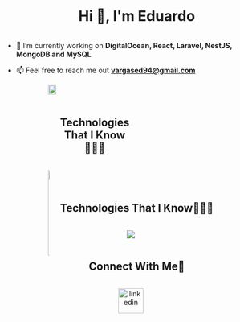 <div id="user-content-toc">
  <ul align="center">
    <summary><h1 style="display: inline-block">Hi 👋, I'm Eduardo</h1></summary>
  </ul>
</div>

- 🔭 I’m currently working on **DigitalOcean, React, Laravel, NestJS, MongoDB and MySQL**

- 📫 Feel free to reach me out **vargased94@gmail.com**

<!-- STATS Y LENGUAJES MAS USADOS -->
<div style="display:grid;align-items:center;justify-content:center">
  <img style="height:100%;width:49%;max-width: 10%" src="https://github-readme-stats.vercel.app/api/top-langs/?username=vargased94&layout=compact&theme=gotham&langs_count=8"/>
  <div  style="height:100%;width:49%;max-width: 10%">
    <div id="user-content-toc">
      <ul align="center">
        <summary><h2 style="display: inline-block">Technologies That I Know👨🏻‍💻</h2></summary>
      </ul>
    </div>
    <img  style="height:100%;width:49%;max-width: 10%" src="https://skillicons.dev/icons?i=git,github,js,ts,nodejs,php,swift,html,css,react,nextjs,redux,nestjs,laravel,express,bootstrap,materialui,tailwind,docker,figma,firebase,mongodb,mysql,linux,postman,vscode&perline=13"/>
  </div>
</div>

<!--h1 without bottom border-->
<div id="user-content-toc">
  <ul align="center">
    <summary><h2 style="display: inline-block">Technologies That I Know👨🏻‍💻</h2></summary>
  </ul>
</div>
<!--tech stack icons-->
<p align="center">
  <a href="https://skillicons.dev">
    <img src="https://skillicons.dev/icons?i=git,github,js,ts,nodejs,php,swift,html,css,react,nextjs,redux,nestjs,laravel,express,bootstrap,materialui,tailwind,docker,figma,firebase,mongodb,mysql,linux,postman,vscode&perline=13"/>
  </a>
</p>

<div id="user-content-toc">
  <ul align="center">
    <summary><h2 style="display: inline-block">Connect With Me🤝</h2></summary>
  </ul>
</div>

<p align="center">
<a href="https://www.linkedin.com/in/guillermo-eduardo-vargas-gonzalez-357901297/" target="blank"><img align="center" src="https://user-images.githubusercontent.com/88904952/234979284-68c11d7f-1acc-4f0c-ac78-044e1037d7b0.png" alt="linkedin" height="50" width="50" /></a>
</p>
